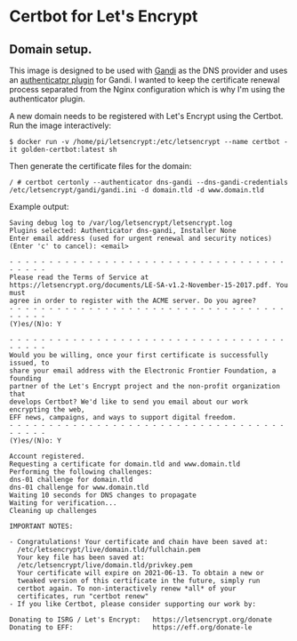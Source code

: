 # Certbot for Let's Encrypt

## Domain setup.
This image is designed to be used with [Gandi](https://www.gandi.net/) as the DNS provider and uses an [authenticatpr plugin](https://github.com/obynio/certbot-plugin-gandi)
for Gandi. I wanted to keep the certificate renewal process separated from the Nginx configuration which is why I'm using the
authenticator plugin.

A new domain needs to be registered with Let's Encrypt using the Certbot. Run the image interactively:
```
$ docker run -v /home/pi/letsencrypt:/etc/letsencrypt --name certbot -it golden-certbot:latest sh
```
Then generate the certificate files for the domain:
```
/ # certbot certonly --authenticator dns-gandi --dns-gandi-credentials /etc/letsencrypt/gandi/gandi.ini -d domain.tld -d www.domain.tld
```
Example output:
```
Saving debug log to /var/log/letsencrypt/letsencrypt.log
Plugins selected: Authenticator dns-gandi, Installer None
Enter email address (used for urgent renewal and security notices)
(Enter 'c' to cancel): <email>

- - - - - - - - - - - - - - - - - - - - - - - - - - - - - - - - - - - - - - - -
Please read the Terms of Service at
https://letsencrypt.org/documents/LE-SA-v1.2-November-15-2017.pdf. You must
agree in order to register with the ACME server. Do you agree?
- - - - - - - - - - - - - - - - - - - - - - - - - - - - - - - - - - - - - - - -
(Y)es/(N)o: Y

- - - - - - - - - - - - - - - - - - - - - - - - - - - - - - - - - - - - - - - -
Would you be willing, once your first certificate is successfully issued, to
share your email address with the Electronic Frontier Foundation, a founding
partner of the Let's Encrypt project and the non-profit organization that
develops Certbot? We'd like to send you email about our work encrypting the web,
EFF news, campaigns, and ways to support digital freedom.
- - - - - - - - - - - - - - - - - - - - - - - - - - - - - - - - - - - - - - - -
(Y)es/(N)o: Y

Account registered.
Requesting a certificate for domain.tld and www.domain.tld
Performing the following challenges:
dns-01 challenge for domain.tld
dns-01 challenge for www.domain.tld
Waiting 10 seconds for DNS changes to propagate
Waiting for verification...
Cleaning up challenges

IMPORTANT NOTES:

- Congratulations! Your certificate and chain have been saved at:
  /etc/letsencrypt/live/domain.tld/fullchain.pem
  Your key file has been saved at:
  /etc/letsencrypt/live/domain.tld/privkey.pem
  Your certificate will expire on 2021-06-13. To obtain a new or
  tweaked version of this certificate in the future, simply run
  certbot again. To non-interactively renew *all* of your
  certificates, run "certbot renew"
- If you like Certbot, please consider supporting our work by:

Donating to ISRG / Let's Encrypt:   https://letsencrypt.org/donate
Donating to EFF:                    https://eff.org/donate-le 
```
